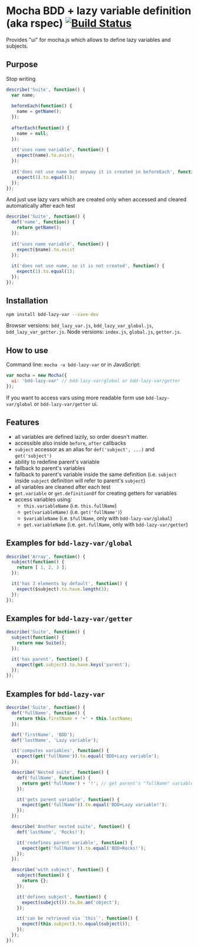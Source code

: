 # Mocha BDD + lazy variable definition (aka rspec) [![Build Status](https://travis-ci.org/stalniy/bdd-lazy-var.svg?branch=master)](https://travis-ci.org/stalniy/bdd-lazy-var)
Provides "ui" for mocha.js which allows to define lazy variables and subjects.

## Purpose
Stop writing
```js
describe('Suite', function() {
  var name;
  
  beforeEach(function() {
    name = getName();
  });
  
  afterEach(function() {
    name = null;
  });
  
  it('uses name variable', function() {
    expect(name).to.exist;
  });
  
  it('does not use name but anyway it is created in beforeEach', function() {
    expect(1).to.equal(1);
  });
});
```
And just use lazy vars which are created only when accessed and cleared automatically after each test
```js
describe('Suite', function() {
  def('name', function() {
    return getName();
  });
  
  it('uses name variable', function() {
    expect($name).to.exist
  });
  
  it('does not use name, so it is not created', function() {
    expect(1).to.equal(1);
  });
});
```

## Installation
```bash
npm install bdd-lazy-var --save-dev
```

Browser versions: `bdd_lazy_var.js`, `bdd_lazy_var_global.js`, `bdd_lazy_var_getter.js`.
Node versions: `index.js`, `global.js`, `getter.js`.

## How to use
Command line: `mocha -u bdd-lazy-var` or in JavaScript:
```js
var mocha = new Mocha({
  ui: 'bdd-lazy-var' // bdd-lazy-var/global or bdd-lazy-var/getter
});
```

If you want to access vars using more readable form use `bdd-lazy-var/global` or `bdd-lazy-var/getter` ui.

## Features
* all variables are defined lazily, so order doesn't matter.
* accessible also inside `before`, `after` callbacks
* `subject` accessor as an alias for `def('subject', ...)` and `get('subject')`
* ability to redefine parent's variable
* fallback to parent's variables
* fallback to parent's variable inside the same definition (i.e. `subject` inside `subject` definition will refer to parent's `subject`)
* all variables are cleaned after each test
* `get.variable` or `get.definitionOf` for creating getters for variables
* access variables using:
  * `this.variableName` (i.e. `this.fullName`)
  * `get(variableName)` (i.e. `get('fullName')`)
  * `$variableName` (i.e. `$fullName`, only with `bdd-lazy-var/global`)
  * `get.variableName` (i.e. `get.fullName`, only with `bdd-lazy-var/getter`)

## Examples for `bdd-lazy-var/global`
```js
describe('Array', function() {
  subject(function() {
    return [ 1, 2, 3 ];
  });

  it('has 3 elements by default', function() {
    expect($subject).to.have.length(3);
  });
});
```

## Examples for `bdd-lazy-var/getter`
```js
describe('Suite', function() {
  subject(function() {
    return new Suite();
  });

  it('has parent', function() {
    expect(get.subject).to.have.keys('parent');
  });
});
```

## Examples for `bdd-lazy-var`
```js
describe('Suite', function() {
  def('fullName', function() {
    return this.firstName + '+' + this.lastName;
  });

  def('firstName', 'BDD');
  def('lastName', 'Lazy variable');

  it('computes variables', function() {
    expect(get('fullName')).to.equal('BDD+Lazy variable');
  });

  describe('Nested suite', function() {
    def('fullName', function() {
      return get('fullName') + '!'; // get parent's "fullName" variable
    });

    it('gets parent variable', function() {
      expect(get('fullName')).to.equal('BDD+Lazy variable!');
    });
  });

  describe('Another nested suite', function() {
    def('lastName', 'Rocks!');

    it('redefines parent variable', function() {
      expect(get('fullName')).to.equal('BDD+Rocks!');
    });
  });

  describe('with subject', function() {
    subject(function() {
      return {};
    });

    it('defines subject', function() {
      expect(subejct()).to.be.an('object');
    });

    it('can be retrieved via `this`', function() {
      expect(this.subject).to.equal(subject());
    });
  });
});
